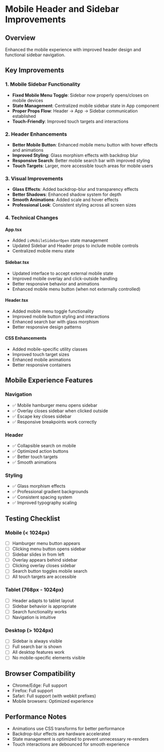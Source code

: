 # Mobile Header and Sidebar Improvements

## Overview
Enhanced the mobile experience with improved header design and functional sidebar navigation.

## Key Improvements

### 1. Mobile Sidebar Functionality
- **Fixed Mobile Menu Toggle**: Sidebar now properly opens/closes on mobile devices
- **State Management**: Centralized mobile sidebar state in App component
- **Proper Props Flow**: Header → App → Sidebar communication established
- **Touch-Friendly**: Improved touch targets and interactions

### 2. Header Enhancements
- **Better Mobile Button**: Enhanced mobile menu button with hover effects and animations
- **Improved Styling**: Glass morphism effects with backdrop blur
- **Responsive Search**: Better mobile search bar with improved styling
- **Touch Targets**: Larger, more accessible touch areas for mobile users

### 3. Visual Improvements
- **Glass Effects**: Added backdrop-blur and transparency effects
- **Better Shadows**: Enhanced shadow system for depth
- **Smooth Animations**: Added scale and hover effects
- **Professional Look**: Consistent styling across all screen sizes

### 4. Technical Changes

#### App.tsx
- Added `isMobileSidebarOpen` state management
- Updated Sidebar and Header props to include mobile controls
- Centralized mobile menu state

#### Sidebar.tsx
- Updated interface to accept external mobile state
- Improved mobile overlay and click-outside handling
- Better responsive behavior and animations
- Enhanced mobile menu button (when not externally controlled)

#### Header.tsx
- Added mobile menu toggle functionality
- Improved mobile button styling and interactions
- Enhanced search bar with glass morphism
- Better responsive design patterns

#### CSS Enhancements
- Added mobile-specific utility classes
- Improved touch target sizes
- Enhanced mobile animations
- Better responsive containers

## Mobile Experience Features

### Navigation
- ✅ Mobile hamburger menu opens sidebar
- ✅ Overlay closes sidebar when clicked outside
- ✅ Escape key closes sidebar
- ✅ Responsive breakpoints work correctly

### Header
- ✅ Collapsible search on mobile
- ✅ Optimized action buttons
- ✅ Better touch targets
- ✅ Smooth animations

### Styling
- ✅ Glass morphism effects
- ✅ Professional gradient backgrounds
- ✅ Consistent spacing system
- ✅ Improved typography scaling

## Testing Checklist

### Mobile (< 1024px)
- [ ] Hamburger menu button appears
- [ ] Clicking menu button opens sidebar
- [ ] Sidebar slides in from left
- [ ] Overlay appears behind sidebar
- [ ] Clicking overlay closes sidebar
- [ ] Search button toggles mobile search
- [ ] All touch targets are accessible

### Tablet (768px - 1024px)
- [ ] Header adapts to tablet layout
- [ ] Sidebar behavior is appropriate
- [ ] Search functionality works
- [ ] Navigation is intuitive

### Desktop (> 1024px)
- [ ] Sidebar is always visible
- [ ] Full search bar is shown
- [ ] All desktop features work
- [ ] No mobile-specific elements visible

## Browser Compatibility
- Chrome/Edge: Full support
- Firefox: Full support
- Safari: Full support (with webkit prefixes)
- Mobile browsers: Optimized experience

## Performance Notes
- Animations use CSS transforms for better performance
- Backdrop-blur effects are hardware accelerated
- State management is optimized to prevent unnecessary re-renders
- Touch interactions are debounced for smooth experience 